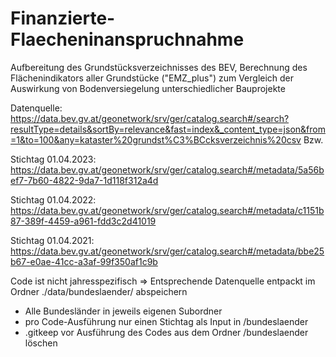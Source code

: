 # Finanzierte-Flaecheninanspruchnahme
Aufbereitung des Grundstücksverzeichnisses des BEV, Berechnung des Flächenindikators aller Grundstücke ("EMZ_plus") zum Vergleich der Auswirkung von Bodenversiegelung unterschiedlicher Bauprojekte

Datenquelle: https://data.bev.gv.at/geonetwork/srv/ger/catalog.search#/search?resultType=details&sortBy=relevance&fast=index&_content_type=json&from=1&to=100&any=kataster%20grundst%C3%BCcksverzeichnis%20csv
Bzw.

Stichtag 01.04.2023: https://data.bev.gv.at/geonetwork/srv/ger/catalog.search#/metadata/5a56bef7-7b60-4822-9da7-1d118f312a4d

Stichtag 01.04.2022: https://data.bev.gv.at/geonetwork/srv/ger/catalog.search#/metadata/c1151b87-389f-4459-a961-fdd3c2d41019

Stichtag 01.04.2021: https://data.bev.gv.at/geonetwork/srv/ger/catalog.search#/metadata/bbe25b67-e0ae-41cc-a3af-99f350af1c9b

Code ist nicht jahresspezifisch
=> Entsprechende Datenquelle entpackt im Ordner ./data/bundeslaender/ abspeichern
- Alle Bundesländer in jeweils eigenen Subordner
- pro Code-Ausführung nur einen Stichtag als Input in /bundeslaender
- .gitkeep vor Ausführung des Codes aus dem Ordner /bundeslaender löschen
